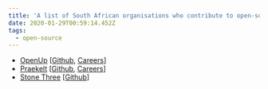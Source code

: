 ```yaml
---
title: 'A list of South African organisations who contribute to open-source [WIP]'
date: 2020-01-29T00:59:14.452Z
tags:
  - open-source
---
```

- [OpenUp](https://openup.org.za) [[Github](https://github.com/openupsa), [Careers](https://openup.org.za/careers.html)]
- [Praekelt](http://www.praekelt.com) [[Github](https://github.com/praekelt), [Careers](mailto:careers@praekelt.com
)]
- [Stone Three](https://www.stonethree.com) [[Github](https://github.com/stonethree)]
